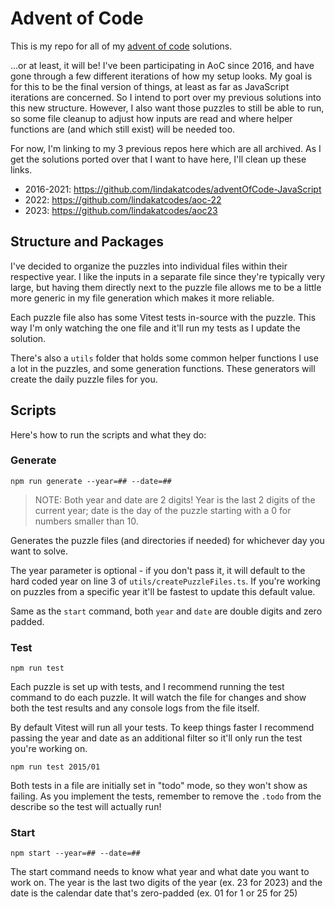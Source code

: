 # Advent of Code

This is my repo for all of my [advent of code](https://adventofcode.com) solutions.

...or at least, it will be! I've been participating in AoC since 2016, and have gone through a few different iterations of how my setup looks. My goal is for this to be the final version of things, at least as far as JavaScript iterations are concerned. So I intend to port over my previous solutions into this new structure. However, I also want those puzzles to still be able to run, so some file cleanup to adjust how inputs are read and where helper functions are (and which still exist) will be needed too.

For now, I'm linking to my 3 previous repos here which are all archived. As I get the solutions ported over that I want to have here, I'll clean up these links. 
- 2016-2021: https://github.com/lindakatcodes/adventOfCode-JavaScript
- 2022: https://github.com/lindakatcodes/aoc-22
- 2023: https://github.com/lindakatcodes/aoc23

## Structure and Packages

I've decided to organize the puzzles into individual files within their respective year. I like the inputs in a separate file since they're typically very large, but having them directly next to the puzzle file allows me to be a little more generic in my file generation which makes it more reliable.

Each puzzle file also has some Vitest tests in-source with the puzzle. This way I'm only watching the one file and it'll run my tests as I update the solution.

There's also a `utils` folder that holds some common helper functions I use a lot in the puzzles, and some generation functions. These generators will create the daily puzzle files for you.

## Scripts

Here's how to run the scripts and what they do:

### Generate

`npm run generate --year=## --date=##`

> NOTE: Both year and date are 2 digits! Year is the last 2 digits of the current year; date is the day of the puzzle starting with a 0 for numbers smaller than 10.

Generates the puzzle files (and directories if needed) for whichever day you want to solve.

The year parameter is optional - if you don't pass it, it will default to the hard coded year on line 3 of `utils/createPuzzleFiles.ts`. If you're working on puzzles from a specific year it'll be fastest to update this default value.

Same as the `start` command, both `year` and `date` are double digits and zero padded.

### Test

`npm run test`

Each puzzle is set up with tests, and I recommend running the test command to do each puzzle. It will watch the file for changes and show both the test results and any console logs from the file itself.

By default Vitest will run all your tests. To keep things faster I recommend passing the year and date as an additional filter so it'll only run the test you're working on.

`npm run test 2015/01`

Both tests in a file are initially set in "todo" mode, so they won't show as failing. As you implement the tests, remember to remove the `.todo` from the describe so the test will actually run!

### Start

`npm start --year=## --date=##`

The start command needs to know what year and what date you want to work on. The year is the last two digits of the year (ex. 23 for 2023) and the date is the calendar date that's zero-padded (ex. 01 for 1 or 25 for 25)
